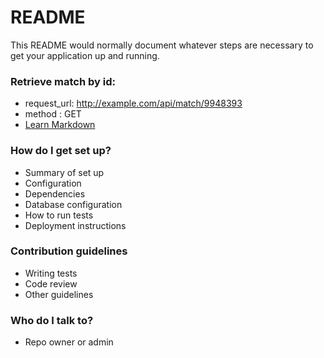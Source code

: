 # README #

This README would normally document whatever steps are necessary to get your application up and running.

### Retrieve match by id: ###

* request_url: http://example.com/api/match/9948393
* method : GET
* [Learn Markdown](https://bitbucket.org/tutorials/markdowndemo)

### How do I get set up? ###

* Summary of set up
* Configuration
* Dependencies
* Database configuration
* How to run tests
* Deployment instructions

### Contribution guidelines ###

* Writing tests
* Code review
* Other guidelines

### Who do I talk to? ###

* Repo owner or admin
